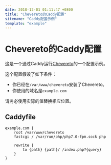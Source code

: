 ```yaml
---
date: 2018-12-01 01:11:47 +0800
title: "Chevereto的Caddy配置"
sitename: "Caddy配置示例"
template: "example"
---
```


# Chevereto的Caddy配置

这是一个通过Caddy运行[Chevereto](https://chevereto.com/)的一个配置示例。

这个配置假设了如下条件：

* 你已经在`/var/www/chevereto`安装了Chevereto。
* 你使用的域名是`example.com`

请务必使用实际的值替换相应位置。

## Caddyfile

```caddy
example.com {
    root /var/www/chevereto
    fastcgi / /var/run/php/php7.0-fpm.sock php

    rewrite {
        to {path} {path}/ /index.php?{query}
    }
}
```

